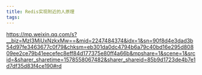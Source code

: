 ```yaml
---
title: Redis实现附近的人原理
tags:
---
```

https://mp.weixin.qq.com/s?__biz=MzI3MjUxNzkxMw==&mid=2247484374&idx=1&sn=90f8d4e3dad3b54d97fe3463677c0f79&chksm=eb301da0dc4794b6a79c40bd16e295d80809ee2ce79b41eecefec8eff84d177375e80ff4a66b&mpshare=1&scene=1&srcid=&sharer_sharetime=1578558067482&sharer_shareid=85b9d1723de4b7e1d7df35d83f4ce190#rd